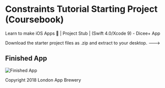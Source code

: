 # Constraints Tutorial Starting Project (Coursebook)
Learn to make iOS Apps 📱 | Project Stub | (Swift 4.0/Xcode 9) - Dicee+ App

Download the starter project files as .zip and extract to your desktop. --->

## Finished App
![Finished App](https://github.com/londonappbrewery/Images/blob/master/Dicee%2B.gif)



Copyright 2018 London App Brewery
